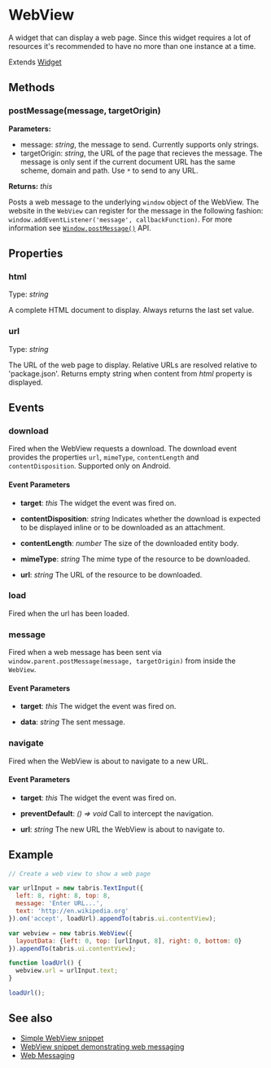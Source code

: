 ---
---
# WebView

A widget that can display a web page. Since this widget requires a lot of resources it's recommended to have no more than one instance at a time.

Extends [Widget](Widget.md)

## Methods

### postMessage(message, targetOrigin)

**Parameters:** 

- message: *string*, the message to send. Currently supports only strings.
- targetOrigin: *string*, the URL of the page that recieves the message. The message is only sent if the current document URL has the same scheme, domain and path. Use `*` to send to any URL.

**Returns:** *this*

Posts a web message to the underlying `window` object of the WebView. The website in the `WebView` can register for the message in the following fashion: `window.addEventListener('message', callbackFunction)`. For more information see [`Window.postMessage()`](https://developer.mozilla.org/en-US/docs/Web/API/Window/postMessage) API.


## Properties

### html

Type: *string*

A complete HTML document to display. Always returns the last set value.

### url

Type: *string*

The URL of the web page to display. Relative URLs are resolved relative to 'package.json'. Returns empty string when content from *html* property is displayed.


## Events

### download

Fired when the WebView requests a download. The download event provides the properties `url`, `mimeType`, `contentLength` and `contentDisposition`. Supported only on Android.

#### Event Parameters 

- **target**: *this*
    The widget the event was fired on.

- **contentDisposition**: *string*
    Indicates whether the download is expected to be displayed inline or to be downloaded as an attachment.

- **contentLength**: *number*
    The size of the downloaded entity body.

- **mimeType**: *string*
    The mime type of the resource to be downloaded.

- **url**: *string*
    The URL of the resource to be downloaded.




### load

Fired when the url has been loaded.


### message

Fired when a web message has been sent via `window.parent.postMessage(message, targetOrigin)` from inside the `WebView`.

#### Event Parameters 

- **target**: *this*
    The widget the event was fired on.

- **data**: *string*
    The sent message.




### navigate

Fired when the WebView is about to navigate to a new URL.

#### Event Parameters 

- **target**: *this*
    The widget the event was fired on.

- **preventDefault**: *() => void*
    Call to intercept the navigation.

- **url**: *string*
    The new URL the WebView is about to navigate to.





## Example

```js
// Create a web view to show a web page

var urlInput = new tabris.TextInput({
  left: 8, right: 8, top: 8,
  message: 'Enter URL...',
  text: 'http://en.wikipedia.org'
}).on('accept', loadUrl).appendTo(tabris.ui.contentView);

var webview = new tabris.WebView({
  layoutData: {left: 0, top: [urlInput, 8], right: 0, bottom: 0}
}).appendTo(tabris.ui.contentView);

function loadUrl() {
  webview.url = urlInput.text;
}

loadUrl();
```
## See also

- [Simple WebView snippet](https://github.com/eclipsesource/tabris-js/tree/v2.0.0-beta2/snippets/webview.js)
- [WebView snippet demonstrating web messaging](https://github.com/eclipsesource/tabris-js/tree/v2.0.0-beta2/snippets/webview-webmessaging.js)
- [Web Messaging](https://en.wikipedia.org/wiki/Web_Messaging)
